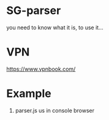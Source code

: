 # SG-parser
you need to know what it is, to use it...

# VPN
https://www.vpnbook.com/

# Example
1. parser.js us in console browser
